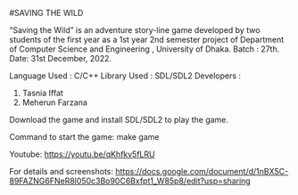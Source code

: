 #SAVING THE WILD

“Saving the Wild” is an adventure story-line game developed by two students of the first year as a 1st year 2nd semester project of Department of Computer Science and Engineering , University of Dhaka. Batch : 27th. 
Date: 31st December, 2022. 

Language Used : C/C++ 
Library Used : SDL/SDL2 
Developers : 
1. Tasnia Iffat
2. Meherun Farzana

Download the game and install SDL/SDL2 to play the game.

Command to start the game: make game

Youtube: https://youtu.be/qKhfkv5fLRU 

For details and screenshots: https://docs.google.com/document/d/1nBX5C-89FAZNG6FNeR8l050c3Bo90C6Bxfpt1_W85p8/edit?usp=sharing 
